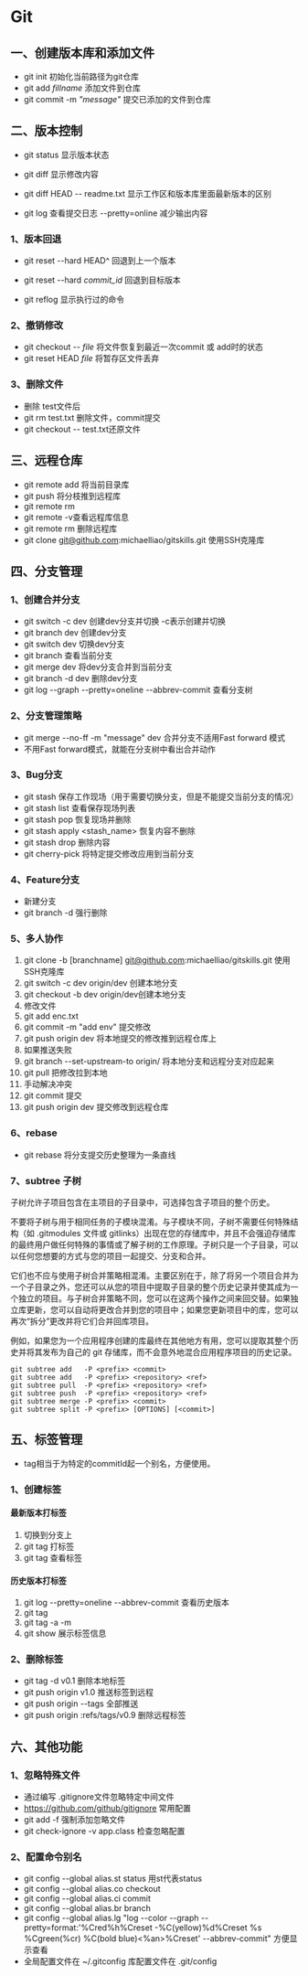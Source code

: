 # Git

## 一、创建版本库和添加文件

* git init 初始化当前路径为git仓库
* git add  *fillname* 添加文件到仓库
* git commit -m *"message"* 提交已添加的文件到仓库

## 二、版本控制

* git status 显示版本状态
* git diff 显示修改内容
* git diff HEAD -- readme.txt 显示工作区和版本库里面最新版本的区别

* git log  查看提交日志 --pretty=online 减少输出内容

### 1、版本回退

* git reset --hard HEAD^ 回退到上一个版本
* git reset --hard *commit_id*   回退到目标版本

* git reflog 显示执行过的命令

### 2、撤销修改

* git checkout -- *file*  将文件恢复到最近一次commit 或 add时的状态
* git reset HEAD  *file*  将暂存区文件丢弃

### 3、删除文件

* 删除 test文件后
* git rm test.txt 删除文件，commit提交
* git checkout -- test.txt还原文件

## 三、远程仓库

* git remote add  <name origin >  <url> 将当前目录库
* git push <name origin > <branchName> 将分枝推到远程库
* git remote rm <name>
* git remote -v查看远程库信息
* git remote rm <name> 删除远程库
* git clone git@github.com:michaelliao/gitskills.git 使用SSH克隆库

## 四、分支管理

### 1、创建合并分支

* git switch -c dev 创建dev分支并切换 -c表示创建并切换
* git branch dev 创建dev分支
* git switch dev 切换dev分支
* git branch 查看当前分支
* git merge dev 将dev分支合并到当前分支
* git branch -d dev 删除dev分支
* git log --graph --pretty=oneline --abbrev-commit 查看分支树

### 2、分支管理策略

* git merge --no-ff -m "message"  dev 合并分支不适用Fast forward 模式
* 不用Fast forward模式，就能在分支树中看出合并动作

### 3、Bug分支

* git stash 保存工作现场（用于需要切换分支，但是不能提交当前分支的情况）
* git stash list 查看保存现场列表
* git stash pop 恢复现场并删除
* git stash apply <stash_name> 恢复内容不删除
* git stash drop 删除内容
* git cherry-pick <commitId> 将特定提交修改应用到当前分支

### 4、Feature分支

* 新建分支 
* git branch -d <name> 强行删除

### 5、多人协作

1. git clone -b [branchname] git@github.com:michaelliao/gitskills.git 使用SSH克隆库
2. git switch -c  dev origin/dev 创建本地分支
3. git checkout -b dev origin/dev创建本地分支
4. 修改文件
5. git add enc.txt
6. git commit -m "add env" 提交修改
7. git push origin dev 将本地提交的修改推到远程仓库上
8. 如果推送失败
9. git branch --set-upstream-to <branch-name> origin/<branch-name> 将本地分支和远程分支对应起来
10. git pull 把修改拉到本地
11. 手动解决冲突
12. git commit 提交
13. git push origin dev 提交修改到远程仓库

### 6、rebase

* git rebase 将分支提交历史整理为一条直线

### 7、subtree 子树

子树允许子项目包含在主项目的子目录中，可选择包含子项目的整个历史。

不要将子树与用于相同任务的子模块混淆。与子模块不同，子树不需要任何特殊结构（如 .gitmodules 文件或 gitlinks）出现在您的存储库中，并且不会强迫存储库的最终用户做任何特殊的事情或了解子树的工作原理。子树只是一个子目录，可以以任何您想要的方式与您的项目一起提交、分支和合并。

它们也不应与使用子树合并策略相混淆。主要区别在于，除了将另一个项目合并为一个子目录之外，您还可以从您的项目中提取子目录的整个历史记录并使其成为一个独立的项目。与子树合并策略不同，您可以在这两个操作之间来回交替。如果独立库更新，您可以自动将更改合并到您的项目中；如果您更新项目中的库，您可以再次“拆分”更改并将它们合并回库项目。

例如，如果您为一个应用程序创建的库最终在其他地方有用，您可以提取其整个历史并将其发布为自己的 git 存储库，而不会意外地混合应用程序项目的历史记录。

```shell
git subtree add   -P <prefix> <commit>
git subtree add   -P <prefix> <repository> <ref>
git subtree pull  -P <prefix> <repository> <ref>
git subtree push  -P <prefix> <repository> <ref>
git subtree merge -P <prefix> <commit>
git subtree split -P <prefix> [OPTIONS] [<commit>]
```



## 五、标签管理

* tag相当于为特定的commitId起一个别名，方便使用。

### 1、创建标签

#### 最新版本打标签

1. 切换到分支上
2. git tag <name> 打标签
3. git tag 查看标签

#### 历史版本打标签

1. git log --pretty=oneline --abbrev-commit 查看历史版本
2. git tag  <name> <commitId>
3. git tag -a <name> -m <message> <commit-id>
4. git show <name> 展示标签信息

### 2、删除标签

* git tag -d v0.1 删除本地标签
* git push origin v1.0 推送标签到远程
* git push origin --tags 全部推送
* git push origin :refs/tags/v0.9 删除远程标签

## 六、其他功能

### 1、忽略特殊文件

* 通过编写 .gitignore文件忽略特定中间文件
* https://github.com/github/gitignore 常用配置
* git add -f 强制添加忽略文件
* git check-ignore -v app.class 检查忽略配置

### 2、配置命令别名

* git config --global alias.st status 用st代表status
* git config --global alias.co checkout
* git config --global alias.ci commit
* git config --global alias.br branch
* git config --global alias.lg "log --color --graph --pretty=format:'%Cred%h%Creset -%C(yellow)%d%Creset %s %Cgreen(%cr) %C(bold blue)<%an>%Creset' --abbrev-commit" 方便显示查看
* 全局配置文件在 ~/.gitconfig 库配置文件在 .git/config